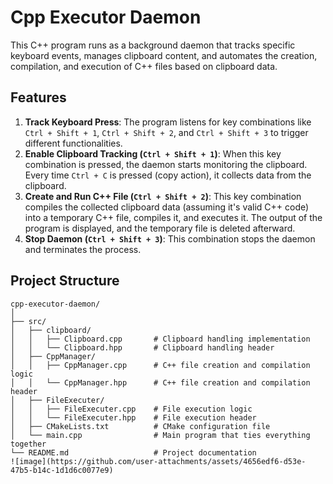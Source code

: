 # Cpp Executor Daemon

This C++ program runs as a background daemon that tracks specific keyboard events, manages clipboard content, and automates the creation, compilation, and execution of C++ files based on clipboard data. 

## Features
1. **Track Keyboard Press**: The program listens for key combinations like `Ctrl + Shift + 1`, `Ctrl + Shift + 2`, and `Ctrl + Shift + 3` to trigger different functionalities.
2. **Enable Clipboard Tracking (`Ctrl + Shift + 1`)**: When this key combination is pressed, the daemon starts monitoring the clipboard. Every time `Ctrl + C` is pressed (copy action), it collects data from the clipboard.
3. **Create and Run C++ File (`Ctrl + Shift + 2`)**: This key combination compiles the collected clipboard data (assuming it's valid C++ code) into a temporary C++ file, compiles it, and executes it. The output of the program is displayed, and the temporary file is deleted afterward.
4. **Stop Daemon (`Ctrl + Shift + 3`)**: This combination stops the daemon and terminates the process.

## Project Structure

```plaintext
cpp-executor-daemon/
│
├── src/
│   ├── clipboard/
│   │   ├── Clipboard.cpp       # Clipboard handling implementation
│   │   └── Clipboard.hpp       # Clipboard handling header
│   ├── CppManager/
│   │   ├── CppManager.cpp      # C++ file creation and compilation logic
│   │   └── CppManager.hpp      # C++ file creation and compilation header
│   ├── FileExecuter/
│   │   ├── FileExecuter.cpp    # File execution logic
│   │   └── FileExecuter.hpp    # File execution header
│   ├── CMakeLists.txt          # CMake configuration file
│   └── main.cpp                # Main program that ties everything together
└── README.md                   # Project documentation
![image](https://github.com/user-attachments/assets/4656edf6-d53e-47b5-b14c-1d1d6c0077e9)

